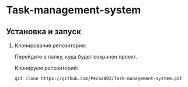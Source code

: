 # Task-management-system

## Установка и запуск

1. Клонирование репозитория:
   
   Перейдите в папку, куда будет сохранен проект.
   
   Клонируем репозиторий:
   
   `git clone https://github.com/Peca2003/Task-management-system.git`
